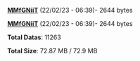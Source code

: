 [**MMfGNiiT**](/data/MMfGNiiT.txt) (22/02/23 - 06:39)- 2644 bytes

[**MMfGNiiT**](/data/MMfGNiiT.txt) (22/02/23 - 06:39)- 2644 bytes

**Total Datas**: 11263

**Total Size**: 72.87 MB / 72.9 MB